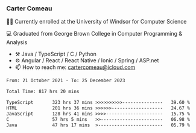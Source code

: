 ### Carter Comeau

🙋‍♂️ Currently enrolled at the University of Windsor for Computer Science

💻 Graduated from George Brown College in Computer Programming & Analysis

- ⚒️ Java / TypeScript / C / Python
- ⚙️ Angular / React / React Native / Ionic / Spring / ASP.net
- 📫 How to reach me: cartercomeau@icloud.com

<!--START_SECTION:waka-->

```txt
From: 21 October 2021 - To: 25 December 2023

Total Time: 817 hrs 20 mins

TypeScript       323 hrs 37 mins >>>>>>>>>>---------------   39.60 %
HTML             201 hrs 36 mins >>>>>>-------------------   24.67 %
JavaScript       128 hrs 41 mins >>>>---------------------   15.75 %
C                57 hrs 5 mins   >>-----------------------   06.98 %
Java             47 hrs 17 mins  >------------------------   05.79 %
```

<!--END_SECTION:waka-->
